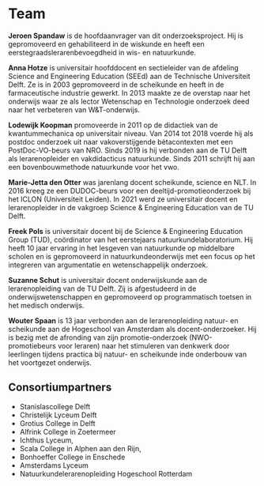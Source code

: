 # Team

**Jeroen Spandaw** is de hoofdaanvrager van dit onderzoeksproject. Hij is gepromoveerd en gehabiliteerd in de wiskunde en heeft een eerstegraadslerarenbevoegdheid in wis- en natuurkunde. 

**Anna Hotze** is universitair hoofddocent en sectieleider van de afdeling Science and Engineering Education (SEEd) aan de Technische Universiteit Delft. Ze is in 2003 gepromoveerd in de scheikunde en heeft in de farmaceutische industrie gewerkt. In 2013 maakte ze de overstap naar het onderwijs waar ze als lector Wetenschap en Technologie onderzoek deed naar het verbeteren van W&T-onderwijs. 

**Lodewijk Koopman** promoveerde in 2011 op de didactiek van de kwantummechanica op universitair niveau. Van 2014 tot 2018 voerde hij als postdoc onderzoek uit naar vakoverstijgende bètacontexten met een PostDoc-VO-beurs van NRO. Sinds 2019 is hij verbonden aan de TU Delft als lerarenopleider en vakdidacticus natuurkunde. Sinds 2011 schrijft hij aan een bovenbouwmethode natuurkunde voor het vwo.

**Marie-Jetta den Otter** was jarenlang docent scheikunde, science en NLT. In 2016 kreeg ze een DUDOC-beurs voor een deeltijd-promotieonderzoek bij het ICLON (Universiteit Leiden). In 2021 werd ze universitair docent en lerarenopleider in de vakgroep Science & Engineering Education van de TU Delft. 

**Freek Pols** is universitair docent bij de Science & Engineering Education Group (TUD), coördinator van het eerstejaars natuurkundelaboratorium. Hij heeft 10 jaar ervaring in het lesgeven van natuurkunde op middelbare scholen en is gepromoveerd in natuurkundeonderwijs met een focus op het integreren van argumentatie en wetenschappelijk onderzoek. 

**Suzanne Schut** is universitair docent onderwijskunde aan de lerarenopleiding van de TU Delft. Zij is afgestudeerd in de onderwijswetenschappen en gepromoveerd op programmatisch toetsen in het medisch onderwijs. 

**Wouter Spaan** is 13 jaar verbonden aan de lerarenopleiding natuur- en scheikunde aan de Hogeschool van Amsterdam als docent-onderzoeker. Hij is bezig met de afronding van zijn promotie-onderzoek (NWO-promotiebeurs voor leraren) naar het stimuleren van denkwerk door leerlingen tijdens practica bij natuur- en scheikunde inde onderbouw van het voortgezet onderwijs. 

## Consortiumpartners

* Stanislascollege Delft  
* Christelijk Lyceum Delft
* Grotius College in Delft
* Alfrink College in Zoetermeer 
* Ichthus Lyceum, 
* Scala College in Alphen aan den Rijn, 
* Bonhoeffer College in Enschede
* Amsterdams Lyceum 
* Natuurkundelerarenopleiding Hogeschool Rotterdam